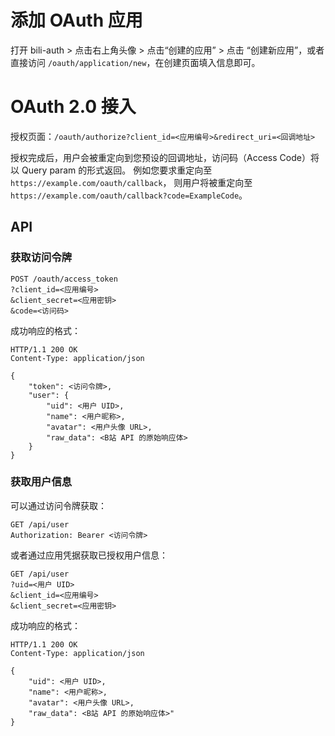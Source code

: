# 添加 OAuth 应用

打开 bili-auth > 点击右上角头像 > 点击“创建的应用” > 点击 “创建新应用”，或者直接访问 `/oauth/application/new`，在创建页面填入信息即可。

# OAuth 2.0 接入

授权页面：`/oauth/authorize?client_id=<应用编号>&redirect_uri=<回调地址>`

授权完成后，用户会被重定向到您预设的回调地址，访问码（Access Code）将以 Query param 的形式返回。
例如您要求重定向至 `https://example.com/oauth/callback`，
则用户将被重定向至 `https://example.com/oauth/callback?code=ExampleCode`。

## API

### 获取访问令牌

```http
POST /oauth/access_token
?client_id=<应用编号>
&client_secret=<应用密钥>
&code=<访问码>
```

成功响应的格式：
```http
HTTP/1.1 200 OK
Content-Type: application/json

{
	"token": <访问令牌>,
	"user": {
		"uid": <用户 UID>,
		"name": <用户昵称>,
		"avatar": <用户头像 URL>,
		"raw_data": <B站 API 的原始响应体>
	}
}
```

### 获取用户信息


可以通过访问令牌获取：
```http
GET /api/user
Authorization: Bearer <访问令牌>
```

或者通过应用凭据获取已授权用户信息：
```http
GET /api/user
?uid=<用户 UID>
&client_id=<应用编号>
&client_secret=<应用密钥>
```

成功响应的格式：
```http
HTTP/1.1 200 OK
Content-Type: application/json

{
	"uid": <用户 UID>,
	"name": <用户昵称>,
	"avatar": <用户头像 URL>,
	"raw_data": <B站 API 的原始响应体>"
}
```
